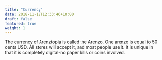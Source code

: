 ```yaml
---
title: "Currency"
date: 2018-11-18T12:33:46+10:00
draft: false
featured: true
weight: 1
---
```


The currency of Arenztopia is called the Arenzo. One arenzo is equal to 50 cents USD. All stores will accept it, and most people use it. It is unique in that it is completely digital-no paper bills or coins involved.
